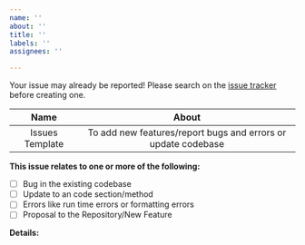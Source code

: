 ```yaml
---
name: ''
about: ''
title: ''
labels: ''
assignees: ''

---
```


Your issue may already be reported!
Please search on the [issue tracker](../) before creating one.

| Name | About |
| :---: | :---: |
| Issues Template | To add new features/report bugs and errors or update codebase |

<!-- Thanks for filing an issue! Before submitting, please fill in the following information. -->
<!-- Make sure you close the issue once a PR is merged -->

<!--Required Information-->
**This issue relates to one or more of the following:**
<!-- choose one by changing [ ] to [x] -->
- [ ] Bug in the existing codebase
- [ ] Update to an code section/method
- [ ] Errors like run time errors or formatting errors
- [ ] Proposal to the Repository/New Feature

**Details:**
<!-- Details of the new feature/bug/error -->
